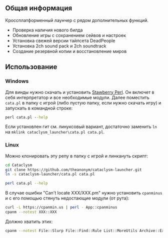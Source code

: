 ## Общая информация
Кроссплатформенный лаунчер с рядом дополнительных функций.
- Проверка наличия нового билда
- Обновление игры с сохранением сейвов и настроек
- Установка свежей версии тайлсета DeadPeople
- Установка 2ch sound pack и 2ch soundtrack
- Создание резервной копии и восстановление миров

## Использование

### Windows
Для винды нужно скачать и установить [Stawberry Perl](http://strawberryperl.com/). Он включет в себя интерпретатор и все необходимые модули.
Далее поместить `cata.pl` в папку с игрой (либо пустую папку, если нужно скачать игру) и запускать в командной строке:
```bat
perl cata.pl --help
```
Если установлен гит см. линуксовый вариант, достаточно заменить `ln` на `mklink cataclysm_launcher\cata.pl cata.pl`.

### Linux
Можно клонировать эту репу в папку с игрой и линкануть скрипт:
```bash
cd Cataclysm
git clone https://github.com/theanonym/cataclysm-launcher.git
ln -s cataclysm-launcher/cata.pl cata.pl

perl cata.pl --help
```

В случае ошибки "Can't locate ХХХ/XXX.pm" нужно установить `cpanminus` и с его помощью стянуть недостающие модули (от рута):
```bash
curl -L https://cpanmin.us | perl - App::cpanminus
cpanm --notest XXX::XXX
```
Должно хватить этих:
```bash
cpanm --notest File::Slurp File::Find::Rule List::MoreUtils Archive::Extract LWP JSON
```